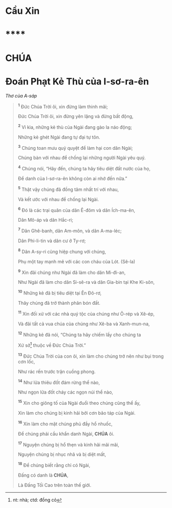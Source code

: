 # Cầu Xin

# ****

# CHÚA

# Đoán Phạt Kẻ Thù của I-sơ-ra-ên
*Thơ của A-sáp*

> <sup><b>1</b></sup> Đức Chúa Trời ôi, xin đừng làm thinh mãi;
>
> Đức Chúa Trời ôi, xin đừng yên lặng và đừng bất động,
>
> <sup><b>2</b></sup> Vì kìa, những kẻ thù của Ngài đang gào la náo động;
>
> Những kẻ ghét Ngài đang tự đại tự tôn.
>
> <sup><b>3</b></sup> Chúng toan mưu quỷ quyệt để làm hại con dân Ngài;
>
> Chúng bàn với nhau để chống lại những người Ngài yêu quý.
>
> <sup><b>4</b></sup> Chúng nói, “Hãy đến, chúng ta hãy tiêu diệt đất nước của họ,
>
> Để danh của I-sơ-ra-ên không còn ai nhớ đến nữa.”
>
> <sup><b>5</b></sup> Thật vậy chúng đã đồng tâm nhất trí với nhau,
>
> Và kết ước với nhau để chống lại Ngài.
>
> <sup><b>6</b></sup> Đó là các trại quân của dân Ê-đôm và dân Ích-ma-ên,
>
> Dân Mô-áp và dân Hắc-ri;
>
> <sup><b>7</b></sup> Dân Ghê-banh, dân Am-môn, và dân A-ma-léc;
>
> Dân Phi-li-tin và dân cư ở Ty-rơ;
>
> <sup><b>8</b></sup> Dân A-sy-ri cũng hiệp chung với chúng,
>
> Phụ một tay mạnh mẽ với các con cháu của Lót. (Sê-la)
>
> <sup><b>9</b></sup> Xin đãi chúng như Ngài đã làm cho dân Mi-đi-an,
>
> Như Ngài đã làm cho dân Si-sê-ra và dân Gia-bin tại Khe Ki-sôn,
>
> <sup><b>10</b></sup> Những kẻ đã bị tiêu diệt tại Ên Đô-rơ,
>
> Thây chúng đã trở thành phân bón đất.
>
> <sup><b>11</b></sup> Xin đối xử với các nhà quý tộc của chúng như Ô-rép và Xê-ép,
>
> Và đãi tất cả vua chúa của chúng như Xê-ba và Xanh-mun-na,
>
> <sup><b>12</b></sup> Những kẻ đã nói, “Chúng ta hãy chiếm lấy cho chúng ta
>
> Xứ sở[^1-9bfa9018-d1dc-4bdc-9c04-0e4779492084] thuộc về Đức Chúa Trời.”
>
> <sup><b>13</b></sup> Đức Chúa Trời của con ôi, xin làm cho chúng trở nên như bụi trong cơn lốc,
>
> Như rác rến trước trận cuồng phong.
>
> <sup><b>14</b></sup> Như lửa thiêu đốt đám rừng thể nào,
>
> Như ngọn lửa đốt cháy các ngọn núi thể nào,
>
> <sup><b>15</b></sup> Xin cho giông tố của Ngài đuổi theo chúng cũng thể ấy,
>
> Xin làm cho chúng bị kinh hãi bởi cơn bão táp của Ngài.
>
> <sup><b>16</b></sup> Xin làm cho mặt chúng phủ đầy hổ nhuốc,
>
> Để chúng phải cầu khẩn danh Ngài, **CHÚA** ôi.
>
> <sup><b>17</b></sup> Nguyện chúng bị hổ thẹn và kinh hãi mãi mãi,
>
> Nguyện chúng bị nhục nhã và bị diệt mất,
>
> <sup><b>18</b></sup> Để chúng biết rằng chỉ có Ngài,
>
> Đấng có danh là **CHÚA**,
>
> Là Đấng Tối Cao trên toàn thế giới.

[^1-9bfa9018-d1dc-4bdc-9c04-0e4779492084]: nt: nhà; ctd: đồng cỏ